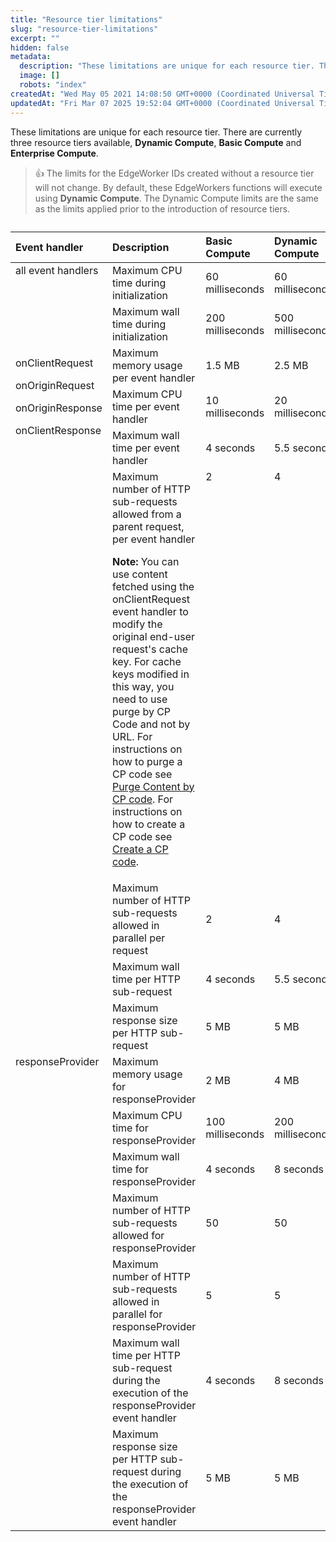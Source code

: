 ```yaml
---
title: "Resource tier limitations"
slug: "resource-tier-limitations"
excerpt: ""
hidden: false
metadata: 
  description: "These limitations are unique for each resource tier. There are currently two resource tiers available, Dynamic Compute and Basic Compute."
  image: []
  robots: "index"
createdAt: "Wed May 05 2021 14:08:50 GMT+0000 (Coordinated Universal Time)"
updatedAt: "Fri Mar 07 2025 19:52:04 GMT+0000 (Coordinated Universal Time)"
---
```

These limitations are unique for each resource tier. There are currently three resource tiers available, **Dynamic Compute**, **Basic Compute** and **Enterprise Compute**.

> 👍 The limits for the EdgeWorker IDs created without a resource tier will not change. By default, these EdgeWorkers functions will execute using **Dynamic Compute**. The Dynamic Compute limits are the same as the limits applied prior to the introduction of resource tiers.

<table>

<caption>

</caption>

<colgroup>

<col/>

<col/>

<col/>

<col/>

</colgroup>

<thead>

<tr>

<th align="left">Event handler</th>

<th align="left">Description</th>

<th align="left">Basic Compute</th>

<th align="left">Dynamic Compute</th>

<th align="left">Enterprise Compute</th>

</tr>

</thead>

<tbody>

<tr>

<td rowspan="2" style= "vertical-align:top"> all event handlers </td>

<td>Maximum CPU time during initialization</td>

<td>60 milliseconds</td>

<td>60 milliseconds</td>

<td>300 milliseconds</td>

</tr>

<tr>

<td>Maximum wall time during initialization</td>

<td>200 milliseconds</td>

<td>500 milliseconds</td>

<td>500 milliseconds</td>

</tr>

<tr>

<td rowspan="7" style="vertical-align:top">

onClientRequest

onOriginRequest

onOriginResponse

onClientResponse 
</td>

<td>Maximum memory usage per event handler</td>

<td>1.5 MB</td>

<td>2.5 MB</td>

<td>4 MB</td>

</tr>

<tr>

<td>Maximum CPU time per event handler</td>

<td>10 milliseconds</td>

<td>20 milliseconds</td>

<td>70 milliseconds</td>

</tr>

<tr>

<td>Maximum wall time per event handler</td>

<td>4 seconds</td>

<td>5.5 seconds</td>

<td>10 seconds</td>

</tr>

<tr>

<td>
Maximum number of HTTP sub-requests allowed from a parent request, per event handler
<br/>

**Note:** You can use content fetched using the onClientRequest event handler to modify the original end-user request's cache key. For cache keys modified in this way, you need to use purge by CP Code and not by URL. For instructions on how to purge a CP code see [Purge Content by CP code](https://techdocs.akamai.com/purge-cache/docs/purge-content-cp-code). For instructions on how to create a CP code see [Create a CP code](https://techdocs.akamai.com/cp-codes/docs/welcome-cp-codes-rpt-grps).
</td>

<td style="vertical-align:top">2</td>

<td style="vertical-align:top">4</td>

<td>10</td>

</tr>

<tr>

<td>Maximum number of HTTP sub-requests allowed in parallel per request</td>

<td>2</td>

<td>4</td>

<td>10</td>

</tr>

<tr>

<td>Maximum wall time per HTTP sub-request</td>

<td>4 seconds</td>

<td>5.5 seconds</td>

<td>10 seconds</td>

</tr>

<tr>

<td>Maximum response size per HTTP sub-request</td>

<td>5 MB</td>

<td>5 MB</td>

<td>8 MB</td>

</tr>

<tr>

<td rowspan="7" style="vertical-align:top"> responseProvider </td>

<td>Maximum memory usage for responseProvider</td>

<td>2 MB</td>

<td>4 MB</td>

<td>6 MB</td>

</tr>

<tr>

<td>Maximum CPU time for responseProvider</td>

<td>100 milliseconds</td>

<td>200 milliseconds</td>

<td>300 milliseconds</td>

</tr>

<tr>

<td>Maximum wall time for responseProvider</td>

<td>4 seconds</td>

<td>8 seconds</td>

<td>10 seconds</td>

</tr>

<tr>

<td>Maximum number of HTTP sub-requests allowed for responseProvider</td>

<td>50</td>

<td>50</td>

<td>50</td>

</tr>

<tr>

<td>Maximum number of HTTP sub-requests allowed in parallel for responseProvider</td>

<td>5</td>

<td>5</td>

<td>10</td>

</tr>

<tr>

<td>Maximum wall time per HTTP sub-request during the execution of the responseProvider event handler</td>

<td>4 seconds</td>

<td>8 seconds</td>

<td>10 seconds</td>

</tr>

<tr>

<td>
Maximum response size per HTTP sub-request during the execution of the responseProvider event handler
</td>

<td>5 MB</td>

<td>5 MB</td>

<td>8 MB</td>

</tr>

</tbody>

</table>
